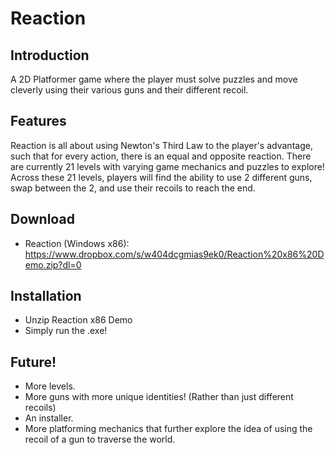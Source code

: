 # Reaction

## Introduction ##
A 2D Platformer game where the player must solve puzzles and move cleverly using their various guns and their different recoil.

## Features ##
Reaction is all about using Newton's Third Law to the player's advantage, such that for every action, there is an equal and opposite reaction. There are currently 21 levels with varying game mechanics and puzzles to explore! Across these 21 levels, players will find the ability to use 2 different guns, swap between the 2, and use their recoils to reach the end.

## Download ##
* Reaction (Windows x86): https://www.dropbox.com/s/w404dcgmias9ek0/Reaction%20x86%20Demo.zip?dl=0

## Installation ##
* Unzip Reaction x86 Demo
* Simply run the .exe!

## Future! ##
* More levels.
* More guns with more unique identities! (Rather than just different recoils)
* An installer.
* More platforming mechanics that further explore the idea of using the recoil of a gun to traverse the world.
